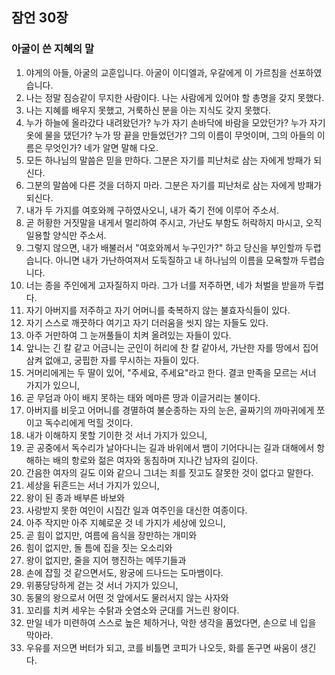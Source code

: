 ## 잠언 30장

### 아굴이 쓴 지혜의 말
1. 야게의 아들, 아굴의 교훈입니다. 아굴이 이디엘과, 우갈에게 이 가르침을 선포하였습니다.
2. 나는 정말 짐승같이 무지한 사람이다. 나는 사람에게 있어야 할 총명을 갖지 못했다.
3. 나는 지혜를 배우지 못했고, 거룩하신 분을 아는 지식도 갖지 못했다.
4. 누가 하늘에 올라갔다 내려왔던가? 누가 자기 손바닥에 바람을 모았던가? 누가 자기 옷에 물을 댔던가? 누가 땅 끝을 만들었던가? 그의 이름이 무엇이며, 그의 아들의 이름은 무엇인가? 네가 알면 말해 다오.
5. 모든 하나님의 말씀은 믿을 만하다. 그분은 자기를 피난처로 삼는 자에게 방패가 되신다.
6. 그분의 말씀에 다른 것을 더하지 마라. 그분은 자기를 피난처로 삼는 자에게 방패가 되신다.
7. 내가 두 가지를 여호와께 구하였사오니, 내가 죽기 전에 이루어 주소서.
8. 곧 허황한 거짓말을 내게서 멀리하여 주시고, 가난도 부함도 허락하지 마시고, 오직 일용할 양식만 주소서.
9. 그렇지 않으면, 내가 배불러서 "여호와께서 누구인가?" 하고 당신을 부인할까 두렵습니다. 아니면 내가 가난하여져서 도둑질하고 내 하나님의 이름을 모욕할까 두렵습니다.
10. 너는 종을 주인에게 고자질하지 마라. 그가 너를 저주하면, 네가 처벌을 받을까 두렵다.
11. 자기 아버지를 저주하고 자기 어머니를 축복하지 않는 불효자식들이 있다.
12. 자기 스스로 깨끗하다 여기고 자기 더러움을 씻지 않는 자들도 있다.
13. 아주 거만하여 그 눈꺼풀들이 치켜 올려있는 자들이 있다.
14. 앞니는 긴 칼 같고 어금니는 군인이 허리에 찬 칼 같아서, 가난한 자를 땅에서 집어삼켜 없애고, 궁핍한 자를 무시하는 자들이 있다.
15. 거머리에게는 두 딸이 있어, "주세요, 주세요"라고 한다. 결코 만족을 모르는 서너 가지가 있으니,
16. 곧 무덤과 아이 배지 못하는 태와 메마른 땅과 이글거리는 불이다.
17. 아버지를 비웃고 어머니를 경멸하여 불순종하는 자의 눈은, 골짜기의 까마귀에게 쪼이고 독수리에게 먹힐 것이다.
18. 내가 이해하지 못할 기이한 것 서너 가지가 있으니,
19. 곧 공중에서 독수리가 날아다니는 길과 바위에서 뱀이 기어다니는 길과 대해에서 항해하는 배의 항로와 젊은 여자와 동침하며 지나간 남자의 길이다.
20. 간음한 여자의 길도 이와 같으니 그녀는 죄를 짓고도 잘못한 것이 없다고 말한다.
21. 세상을 뒤흔드는 서너 가지가 있으니,
22. 왕이 된 종과 배부른 바보와
23. 사랑받지 못한 여인이 시집간 일과 여주인을 대신한 여종이다.
24. 아주 작지만 아주 지혜로운 것 네 가지가 세상에 있으니,
25. 곧 힘이 없지만, 여름에 음식을 장만하는 개미와
26. 힘이 없지만, 돌 틈에 집을 짓는 오소리와
27. 왕이 없지만, 줄을 지어 행진하는 메뚜기들과
28. 손에 잡힐 것 같으면서도, 왕궁에 드나드는 도마뱀이다.
29. 위풍당당하게 걷는 것 서너 가지가 있으니,
30. 동물의 왕으로서 어떤 것 앞에서도 물러서지 않는 사자와
31. 꼬리를 치켜 세우는 수탉과 숫염소와 군대를 거느린 왕이다.
32. 만일 네가 미련하여 스스로 높은 체하거나, 악한 생각을 품었다면, 손으로 네 입을 막아라.
33. 우유를 저으면 버터가 되고, 코를 비틀면 코피가 나오듯, 화를 돋구면 싸움이 생긴다.